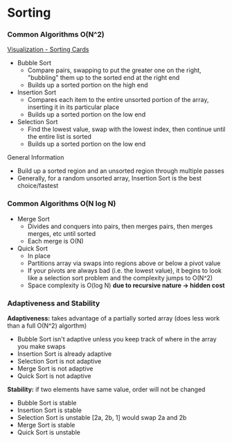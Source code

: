 # Sorting


### Common Algorithms O(N^2)
[Visualization - Sorting Cards](https://anim.ide.sk/sortingcards.php)
- Bubble Sort
    - Compare pairs, swapping to put the greater one on the right, "bubbling" them up to the sorted end at the right end
    - Builds up a sorted portion on the high end
- Insertion Sort
    - Compares each item to the entire unsorted portion of the array, inserting it in its particular place
    - Builds up a sorted portion on the low end
- Selection Sort
    - Find the lowest value, swap with the lowest index, then continue until the entire list is sorted
    - Builds up a sorted portion on the low end

General Information
- Build up a sorted region and an unsorted region through multiple passes
- Generally, for a random unsorted array, Insertion Sort is the best choice/fastest

### Common Algorithms O(N log N)
- Merge Sort
    - Divides and conquers into pairs, then merges pairs, then merges merges, etc until sorted
    - Each merge is O(N)
- Quick Sort
    - In place
    - Partitions array via swaps into regions above or below a pivot value
    - If your pivots are always bad (i.e. the lowest value), it begins to look like a selection sort problem and the complexity jumps to O(N^2)
    - Space complexity is O(log N) __due to recursive nature -> hidden cost__

### Adaptiveness and Stability
__Adaptiveness:__ takes advantage of a partially sorted array (does less work than a full O(N^2) algorthm)
- Bubble Sort isn't adaptive unless you keep track of where in the array you make swaps
- Insertion Sort is already adaptive
- Selection Sort is not adaptive
- Merge Sort is not adaptive
- Quick Sort is not adaptive

__Stability:__ if two elements have same value, order will not be changed
- Bubble Sort is stable
- Insertion Sort is stable
- Selection Sort is unstable [2a, 2b, 1] would swap 2a and 2b
- Merge Sort is stable
- Quick Sort is unstable
